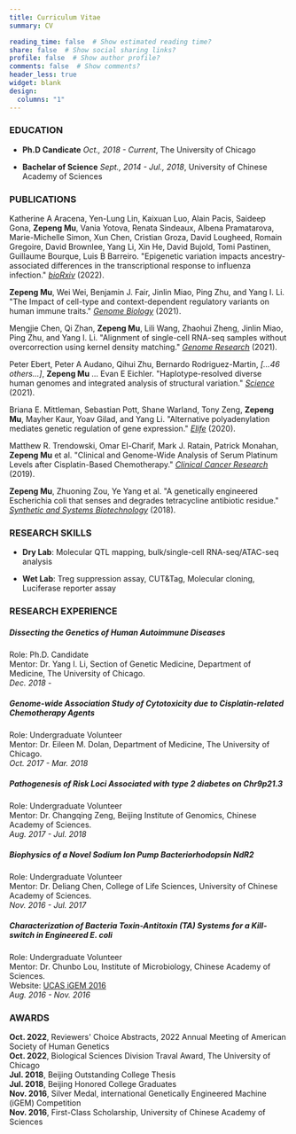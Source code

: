 ```yaml
---
title: Curriculum Vitae
summary: CV

reading_time: false  # Show estimated reading time?
share: false  # Show social sharing links?
profile: false  # Show author profile?
comments: false  # Show comments?
header_less: true
widget: blank
design:
  columns: "1"
---
```


### EDUCATION
* **Ph.D Candicate**
  *Oct., 2018 - Current*, The University of Chicago

* **Bachelar of Science**
  *Sept., 2014 - Jul., 2018*, University of Chinese Academy of Sciences


### PUBLICATIONS
Katherine A Aracena, Yen-Lung Lin, Kaixuan Luo, Alain Pacis, Saideep Gona, **Zepeng Mu**, Vania Yotova, Renata Sindeaux, Albena Pramatarova, Marie-Michelle Simon, Xun Chen, Cristian Groza, David Lougheed, Romain Gregoire, David Brownlee, Yang Li, Xin He, David Bujold, Tomi Pastinen, Guillaume Bourque, Luis B Barreiro. "Epigenetic variation impacts ancestry-associated differences in the transcriptional response to influenza infection." <u>*bioRxiv*</u> (2022).

**Zepeng Mu**, Wei Wei, Benjamin J. Fair, Jinlin Miao, Ping Zhu, and Yang I. Li. "The Impact of cell-type and context-dependent regulatory variants on human immune traits." <u>*Genome Biology*</u> (2021).

Mengjie Chen, Qi Zhan, **Zepeng Mu**, Lili Wang, Zhaohui Zheng, Jinlin Miao, Ping Zhu, and Yang I. Li. "Alignment of single-cell RNA-seq samples without overcorrection using kernel density matching." <u>*Genome Research*</u> (2021).

Peter Ebert, Peter A Audano, Qihui Zhu, Bernardo Rodriguez-Martin, *[...46 others...]*, **Zepeng Mu** ... Evan E Eichler. "Haplotype-resolved diverse human genomes and integrated analysis of structural variation." <u>*Science*</u> (2021).

Briana E. Mittleman, Sebastian Pott, Shane Warland, Tony Zeng, **Zepeng Mu**, Mayher Kaur, Yoav Gilad, and Yang Li. "Alternative polyadenylation mediates genetic regulation of gene expression." <u>*Elife*</u> (2020).

Matthew R. Trendowski, Omar El-Charif, Mark J. Ratain, Patrick Monahan, **Zepeng Mu** et al. "Clinical and Genome-Wide Analysis of Serum Platinum Levels after Cisplatin-Based Chemotherapy." <u>*Clinical Cancer Research*</u> (2019).

**Zepeng Mu**, Zhuoning Zou, Ye Yang et al. "A genetically engineered Escherichia coli that senses and degrades tetracycline antibiotic residue." <u>*Synthetic and Systems Biotechnology*</u> (2018).

<!-- Omar El-Charif, **Zepeng Mu**, Eric R. Gamazon et al. "Pharmacokinetic (PK) modeling of serum platinum to reveal extent of long-term exposure and associated comorbidities after cisplatin treatment." (2018): 10058-10058. -->

<!-- Matthew R Trendowski, Omar El-Charif, **Zepeng Mu** et al. Pharmacokinetic modeling of serum platinum reveals extent of long-term exposure and associated comorbidities after cisplatin treatment. Cancer Research 79 (13 Supplement), 3904-3904. -->


### RESEARCH SKILLS
* **Dry Lab**: Molecular QTL mapping, bulk/single-cell RNA-seq/ATAC-seq analysis

* **Wet Lab**: Treg suppression assay, CUT&Tag, Molecular cloning, Luciferase reporter assay


### RESEARCH EXPERIENCE
##### Dissecting the Genetics of Human Autoimmune Diseases
Role: Ph.D. Candidate\
Mentor: Dr. Yang I. Li, Section of Genetic Medicine, Department of Medicine, The University of Chicago.\
*Dec. 2018 -*

##### Genome-wide Association Study of Cytotoxicity due to Cisplatin-related Chemotherapy Agents
Role: Undergraduate Volunteer\
Mentor: Dr. Eileen M. Dolan, Department of Medicine, The University of Chicago.\
*Oct. 2017 - Mar. 2018*

##### Pathogenesis of Risk Loci Associated with type 2 diabetes on Chr9p21.3
Role: Undergraduate Volunteer\
Mentor: Dr. Changqing Zeng, Beijing Institute of Genomics, Chinese Academy of Sciences.\
*Aug. 2017 - Jul. 2018*

##### Biophysics of a Novel Sodium Ion Pump Bacteriorhodopsin NdR2
Role: Undergraduate Volunteer\
Mentor: Dr. Deliang Chen, College of Life Sciences, University of Chinese Academy of Sciences.\
*Nov. 2016 - Jul. 2017*

##### Characterization of Bacteria Toxin-Antitoxin (TA) Systems for a Kill-switch in Engineered ***E. coli***
Role: Undergraduate Volunteer\
Mentor: Dr. Chunbo Lou, Institute of Microbiology, Chinese Academy of Sciences.\
Website: [UCAS iGEM 2016](http://2016.igem.org/Team:UCAS)\
*Aug. 2016 - Nov. 2016*



### AWARDS
**Oct. 2022**, Reviewers' Choice Abstracts, 2022 Annual Meeting of American Society of Human Genetics\
**Oct. 2022**, Biological Sciences Division Traval Award, The University of Chicago\
**Jul. 2018**, Beijing Outstanding College Thesis\
**Jul. 2018**, Beijing Honored College Graduates\
**Nov. 2016**, Silver Medal, international Genetically Engineered Machine (iGEM) Competition\
**Nov. 2016**, First-Class Scholarship, University of Chinese Academy of Sciences
